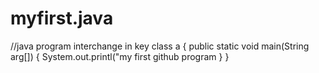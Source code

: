 # myfirst.java
//java program interchange in key
class a
{
public static void main(String arg[])
{
System.out.printl("my first github program
}
}
